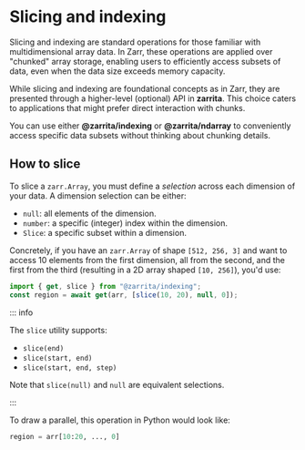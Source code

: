 # Slicing and indexing

Slicing and indexing are standard operations for those familiar with
multidimensional array data. In Zarr, these operations are applied over
"chunked" array storage, enabling users to efficiently access subsets of data,
even when the data size exceeds memory capacity.

While slicing and indexing are foundational concepts as in Zarr, they are
presented through a higher-level (optional) API in **zarrita**. This choice
caters to applications that might prefer direct interaction with chunks.

You can use either **@zarrita/indexing** or **@zarrita/ndarray** to conveniently
access specific data subsets without thinking about chunking details.

## How to slice

To slice a `zarr.Array`, you must define a _selection_ across each dimension of
your data. A dimension selection can be either:

- `null`: all elements of the dimension.
- `number`: a specific (integer) index within the dimension.
- `Slice`: a specific subset within a dimension.

Concretely, if you have an `zarr.Array` of shape `[512, 256, 3]` and want to
access 10 elements from the first dimension, all from the second, and the first
from the third (resulting in a 2D array shaped `[10, 256]`), you'd use:

```javascript
import { get, slice } from "@zarrita/indexing";
const region = await get(arr, [slice(10, 20), null, 0]);
```

::: info

The `slice` utility supports:

- `slice(end)`
- `slice(start, end)`
- `slice(start, end, step)`

Note that `slice(null)` and `null` are equivalent selections.

:::

To draw a parallel, this operation in Python would look like:

```python
region = arr[10:20, ..., 0]
```
